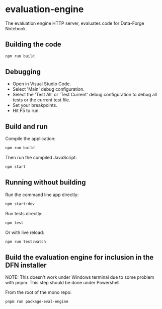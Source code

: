 # evaluation-engine

The evaluation engine HTTP server, evaluates code for Data-Forge Notebook.

## Building the code


```bash
npm run build
```

## Debugging

- Open in Visual Studio Code.
- Select 'Main' debug configuration.
- Select the 'Test All' or 'Test Current' debug configuration to debug all tests or the current test file.
- Set your breakpoints.
- Hit F5 to run.

## Build and run

Compile the application:

```bash
npm run build
```

Then run the compiled JavaScript:

```bash
npm start
```

## Running without building

Run the command line app directly:

```bash
npm start:dev
```

Run tests directly:

```bash
npm test
```

Or with live reload:

```bash
npm run test:watch
```

## Build the evaluation engine for inclusion in the DFN installer

NOTE: This doesn't work under Windows terminal due to some problem with pnpm. This step should be done under Powershell.

From the root of the mono repo:

```bash
pnpm run package-eval-engine
```